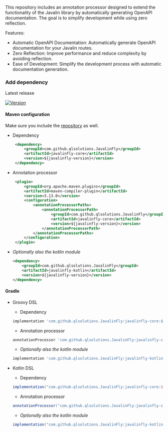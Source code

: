 This repository includes an annotation processor designed to extend the functionality of the Javalin library by automatically generating OpenAPI documentation.
The goal is to simplify development while using zero reflection.

Features:
- Automatic OpenAPI Documentation: Automatically generate OpenAPI documentation for your Javalin routes.
- Zero Reflection: Improve performance and reduce complexity by avoiding reflection.
- Ease of Development: Simplify the development process with automatic documentation generation.

### Add dependency

Latest release

[![Version](https://img.shields.io/github/v/release/qlsolutions/JavalinFly?style=flat-square)](https://github.com/qlsolutions/JavalinFly/releases/latest)

#### Maven configuration
Make sure you include the <a href="https://jitpack.io/">repository</a> as well.

- Dependency
   ```xml
    <dependency>
        <groupId>com.github.qlsolutions.JavalinFly</groupId>
        <artifactId>javalinfly-core</artifactId>
        <version>${javalinfly-version}</version>
    </dependency>       
   ```

- Annotation processor
   ```xml
    <plugin>
        <groupId>org.apache.maven.plugins</groupId>
        <artifactId>maven-compiler-plugin</artifactId>
        <version>3.13.0</version>
        <configuration>
            <annotationProcessorPaths>
                <annotationProcessorPath>
                    <groupId>com.github.qlsolutions.JavalinFly</groupId>
                    <artifactId>javalinfly-core</artifactId>
                    <version>${javalinfly-version}</version>
                </annotationProcessorPath>
            </annotationProcessorPaths>
        </configuration>
    </plugin>
   ```
  
- *Optionally also the kotlin module*
    ```xml
    <dependency>
        <groupId>com.github.qlsolutions.JavalinFly</groupId>
        <artifactId>javalinfly-kotlin</artifactId>
        <version>${javalinfly-version}</version>
    </dependency>
    ```


#### Gradle

- Groovy DSL

    - Dependency
  
    ```groovy
    implementation 'com.github.qlsolutions.JavalinFly:javalinfly-core:${javalinfly-version}'
    ```

    - Annotation processor
  
    ```groovy
    annotationProcessor 'com.github.qlsolutions.JavalinFly:javalinfly-core:${javalinfly-version}'
    ```
  
    - *Optionally also the kotlin module*
  
    ```groovy
    implementation 'com.github.qlsolutions.JavalinFly:javalinfly-kotlin:${javalinfly-version}'
    ```
    

- Kotlin DSL

    - Dependency
    ```groovy
    implementation("com.github.qlsolutions.JavalinFly:javalinfly-core:${javalinfly-version}")
    ```

    - Annotation processor
    ```groovy
    annotationProcessor("com.github.qlsolutions.JavalinFly:javalinfly-core:${javalinfly-version}")
    ```

    - *Optionally also the kotlin module*
    ```groovy
    implementation("com.github.qlsolutions.JavalinFly:javalinfly-kotlin:${javalinfly-version}")
    ```
  
